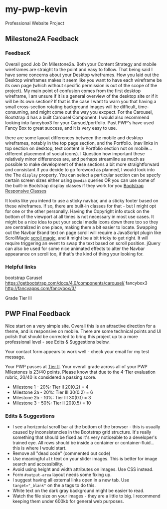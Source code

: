 # my-pwp-kevin
Professional Website Project

## Milestone2A Feedback

### FeedbacK
Overall good Job On Milestone2a. Both your Content Strategy and mobile wireframes are straight to the point and easy to follow. That being said I have some concerns about your Desktop wireframes. How you laid out the Desktop wireframes makes it seem like you want to have each wireframe be its own page (which without specific permission is out of the scope of the project). My main point of confusion comes from the first desktop wireframe, I am unsure if it is a general overview of the desktop site or if it will be its own section? If that is the case I want to warn you that having a small cross-section  rotating background images will be difficult, time-consuming, and might come out the way you excpect. For the Carousel, Bootstrap 4 has a built Carousel Component. I would also recommend  looking into fancybox3 for your Carsuel/portfolio. Past PWP's have used Fancy Box to great success, and it is very easy to use. 

there are some layout differences between the mobile and desktop wireframes, notably  in the top page section, and the Portfolio. (nav links in top section on desktop, text content in Portfolio section not on mobile... different placement of social icons). I Question how important these relatively minor differences are, and perhaps streamline as much as possible to make development of these sections a bit more straightforward and consistant.If you decide to go foreword as planned, I would look into the  The `display` property. You can select a particular section can be specfy  certain screen sizes either using `@media` queries OR you can use some of the built-in Bootstrap display classes if they work for you [Bootstrap Responsive Classes](https://getbootstrap.com/docs/4.0/utilities/display/#hiding-elements)

It looks like you intend to use a sticky navbar, and a sticky footer based on these wireframes. If so, there are built-in classes for that - but I might opt for one or the other personally. Having the Copyright info stuck on the bottom of the viewport at all times is not necessary in most use cases. It might be a nice idea to put your social media icons down there too so they are centralized in one place, making them a bit easier to locate. Swapping out the Navbar Brand text on page scroll will require a JavaScript plugin like ScrollMagic [scroll magic](http://scrollmagic.io/), and it might be a bit tricky to get right. It will require triggering an event to swap the text based on scroll position. jQuery can also be used for some nice animated effects to alter the Navbar appearance on scroll too, if that's the kind of thing your looking for.
### Helpful links

bootstrap Carusel https://getbootstrap.com/docs/4.0/components/carousel/
fancybox3 http://fancyapps.com/fancybox/3/


Grade Tier III

## PWP Final Feedback
Nice start on a very simple site. Overall this is an attractive direction for a theme, and is responsive on mobile. There are some technical points and UI polish that should be corrected to bring this project up to a more professional level - see Edits &amp; Suggestions below.

Your contact form appears to work well - check your email for my test message.

Your PWP passes at [Tier II](https://bootcamp-coders.cnm.edu/projects/personal/rubric/). Your overall grade across all of your PWP Milestones is 23/40 points. Please know that due to the 4-Tier evaluation rubric, 20/40 is considered a passing score.

- Milestone 1 - 20%: Tier II 20(0.2) = 4
- Milestone 2a - 20%: Tier III 30(0.2) = 6
- Milestone 2b - 10%: Tier III 30(0.1) = 3
- Milestone 3 - 50%: Tier II 20(0.5) = 10

### Edits &amp; Suggestions
- I see a horizontal scroll bar at the bottom of the browser - this is usually caused by inconsistencies in the Bootstrap grid structure. It's really something that should be fixed as it's very noticeable to a developer's trained eye. All rows should be inside a container or container-fluid... this is where I would start.
- Remove all "dead code" (commented out code)
- Use meaningful `alt` text on your slider images. This is better for image search and accessibility.
- Avoid using height and width attributes on images. Use CSS instead.
- Form `#output-area` layout needs some fixing up.
- I suggest having all external links open in a new tab. Use `target="_blank"` on the a tags to do this.
- White text on the dark gray background might be easier to read.
- Watch the file size on your images - they are a little to big. I recommend keeping them under 600kb for general web purposes.

